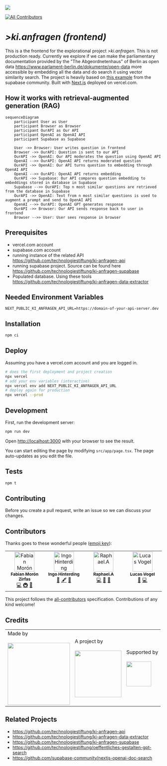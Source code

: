 ![](https://img.shields.io/badge/Built%20with%20%E2%9D%A4%EF%B8%8F-at%20Technologiestiftung%20Berlin-blue)

<!-- ALL-CONTRIBUTORS-BADGE:START - Do not remove or modify this section -->
[![All Contributors](https://img.shields.io/badge/all_contributors-4-orange.svg?style=flat-square)](#contributors-)
<!-- ALL-CONTRIBUTORS-BADGE:END -->

# _>ki.anfragen (frontend)_

This is a the frontend for the explorational project _>ki.anfragen_. This is not production ready. Currently we explore if we can make the parliamentary documentation provided by the "The Abgeordnetenhaus" of Berlin as open data https://www.parlament-berlin.de/dokumente/open-data more accessible by embedding all the data and do search it using vector similarity search. The project is heavily based on [this example](https://github.com/supabase-community/nextjs-openai-doc-search) from the supabase community. Built with [Next.js](https://nextjs.org/) deployed on vercel.com.

## How it works with retrieval-augmented generation (RAG)

```mermaid
sequenceDiagram
    participant User as User
    participant Browser as Browser
    participant OurAPI as Our API
    participant OpenAI as OpenAI API
    participant Supabase as Supabase

    User ->> Browser: User writes question in frontend
    Browser ->> OurAPI: Question is sent to our API
    OurAPI ->> OpenAI: Our API moderates the question using OpenAI API
    OpenAI -->> OurAPI: OpenAI API returns moderated question
    OurAPI ->> OpenAI: Our API turns question to embedding through OpenAI API
    OpenAI -->> OurAPI: OpenAI API returns embedding
    OurAPI ->> Supabase: Our API compares question embedding to embeddings stored in database in Supabase
    Supabase -->> OurAPI: Top n most similar questions are retrieved from the database in Supabase
    OurAPI ->> OpenAI: Text from n most similar questions is used to augment a prompt and send to OpenAI API
    OpenAI -->> OurAPI: OpenAI GPT generates response
    OurAPI ->> Browser: Our API sends response back to user in frontend
    Browser -->> User: User sees response in browser

```

## Prerequisites

- vercel.com account
- supabase.com account
- running instance of the related API https://github.com/technologiestiftung/ki-anfragen-api
- running supabase project. Source can be found here https://github.com/technologiestiftung/ki-anfragen-supabase
- Populated database. Using these tools https://github.com/technologiestiftung/ki-anfragen-data-extractor

## Needed Environment Variables

```plain
NEXT_PUBLIC_KI_ANFRAGEN_API_URL=https://domain-of-your-api-server.dev
```

## Installation

```bash
npm ci
```

## Deploy

Assuming you have a vercel.com account and you are logged in.

```bash
# does the first deployment and project creation
npx vercel
# add your env variables (interactive)
npx vercel env add NEXT_PUBLIC_KI_ANFRAGEN_API_URL
# deploy again for production
npx vercel --prod
```

## Development

First, run the development server:

```bash
npm run dev
```

Open [http://localhost:3000](http://localhost:3000) with your browser to see the result.

You can start editing the page by modifying `src/app/page.tsx`. The page auto-updates as you edit the file.

## Tests

```bash
npm t
```

## Contributing

Before you create a pull request, write an issue so we can discuss your changes.

## Contributors

Thanks goes to these wonderful people ([emoji key](https://allcontributors.org/docs/en/emoji-key)):

<!-- ALL-CONTRIBUTORS-LIST:START - Do not remove or modify this section -->
<!-- prettier-ignore-start -->
<!-- markdownlint-disable -->
<table>
  <tbody>
    <tr>
      <td align="center" valign="top" width="14.28%"><a href="https://fabianmoronzirfas.me"><img src="https://avatars.githubusercontent.com/u/315106?v=4?s=64" width="64px;" alt="Fabian Morón Zirfas"/><br /><sub><b>Fabian Morón Zirfas</b></sub></a><br /><a href="https://github.com/technologiestiftung/ki-anfragen-frontend/commits?author=ff6347" title="Code">💻</a> <a href="#infra-ff6347" title="Infrastructure (Hosting, Build-Tools, etc)">🚇</a> <a href="#design-ff6347" title="Design">🎨</a></td>
      <td align="center" valign="top" width="14.28%"><a href="http://www.awsm.de"><img src="https://avatars.githubusercontent.com/u/434355?v=4?s=64" width="64px;" alt="Ingo Hinterding"/><br /><sub><b>Ingo Hinterding</b></sub></a><br /><a href="https://github.com/technologiestiftung/ki-anfragen-frontend/pulls?q=is%3Apr+reviewed-by%3AEsshahn" title="Reviewed Pull Requests">👀</a> <a href="#content-Esshahn" title="Content">🖋</a> <a href="#ideas-Esshahn" title="Ideas, Planning, & Feedback">🤔</a></td>
      <td align="center" valign="top" width="14.28%"><a href="https://github.com/raphael-arce"><img src="https://avatars.githubusercontent.com/u/8709861?v=4?s=64" width="64px;" alt="Raphael.A"/><br /><sub><b>Raphael.A</b></sub></a><br /><a href="https://github.com/technologiestiftung/ki-anfragen-frontend/commits?author=raphael-arce" title="Code">💻</a> <a href="https://github.com/technologiestiftung/ki-anfragen-frontend/pulls?q=is%3Apr+reviewed-by%3Araphael-arce" title="Reviewed Pull Requests">👀</a> <a href="https://github.com/technologiestiftung/ki-anfragen-frontend/issues?q=author%3Araphael-arce" title="Bug reports">🐛</a></td>
      <td align="center" valign="top" width="14.28%"><a href="http://vogelino.com"><img src="https://avatars.githubusercontent.com/u/2759340?v=4?s=64" width="64px;" alt="Lucas Vogel"/><br /><sub><b>Lucas Vogel</b></sub></a><br /><a href="https://github.com/technologiestiftung/ki-anfragen-frontend/pulls?q=is%3Apr+reviewed-by%3Avogelino" title="Reviewed Pull Requests">👀</a> <a href="https://github.com/technologiestiftung/ki-anfragen-frontend/commits?author=vogelino" title="Code">💻</a></td>
    </tr>
  </tbody>
</table>

<!-- markdownlint-restore -->
<!-- prettier-ignore-end -->

<!-- ALL-CONTRIBUTORS-LIST:END -->

This project follows the [all-contributors](https://github.com/all-contributors/all-contributors) specification. Contributions of any kind welcome!

## Credits

<table>
  <tr>
    <td>
      Made by <a href="https://citylab-berlin.org/de/start/">
        <br />
        <br />
        <img width="200" src="https://logos.citylab-berlin.org/logo-citylab-berlin.svg" />
      </a>
    </td>
    <td>
      A project by <a href="https://www.technologiestiftung-berlin.de/">
        <br />
        <br />
        <img width="150" src="https://logos.citylab-berlin.org/logo-technologiestiftung-berlin-de.svg" />
      </a>
    </td>
    <td>
      Supported by <a href="https://www.berlin.de/rbmskzl/">
        <br />
        <br />
        <img width="80" src="https://logos.citylab-berlin.org/logo-berlin-senatskanzelei-de.svg" />
      </a>
    </td>
  </tr>
</table>

## Related Projects

- https://github.com/technologiestiftung/ki-anfragen-api
- https://github.com/technologiestiftung/ki-anfragen-data-extractor
- https://github.com/technologiestiftung/ki-anfragen-supabase
- https://github.com/technologiestiftung/oeffentliches-gestalten-gpt-search
- https://github.com/supabase-community/nextjs-openai-doc-search
<!-- touch again -->
